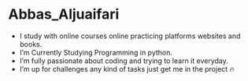 # Abbas_Aljuaifari
- I study with online courses online practicing platforms websites and books.
- I’m Currently  Studying  Programming in python.
- I’m fully passionate about coding and trying to learn it everyday.
- I’m up for challenges any kind of tasks just get me in the project 🔥
